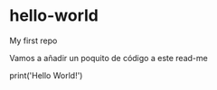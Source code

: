 # hello-world
My first repo

Vamos a añadir un poquito de código a este read-me

print('Hello World!')


